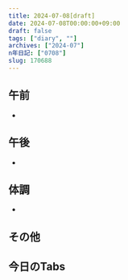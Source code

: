 ```yaml
---
title: 2024-07-08[draft]
date: 2024-07-08T00:00:00+09:00
draft: false
tags: ["diary", ""]
archives: ["2024-07"]
n年日記: ["0708"]
slug: 170688
---
```

## 午前
- 
## 午後
- 
## 体調
- 
## その他
## 今日のTabs